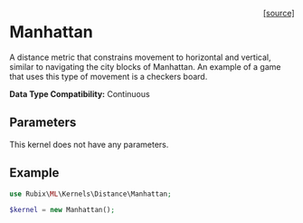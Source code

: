 <span style="float:right;"><a href="https://github.com/RubixML/RubixML/blob/master/src/Kernels/Distance/Manhattan.php">[source]</a></span>

# Manhattan
A distance metric that constrains movement to horizontal and vertical, similar to navigating the city blocks of Manhattan. An example of a game that uses this type of movement is a checkers board.

**Data Type Compatibility:** Continuous

## Parameters
This kernel does not have any parameters.

## Example
```php
use Rubix\ML\Kernels\Distance\Manhattan;

$kernel = new Manhattan();
```